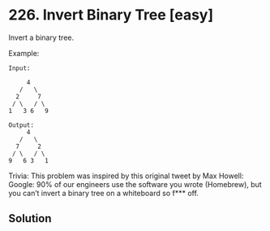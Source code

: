 # 226. Invert Binary Tree [easy]     
Invert a binary tree.    

Example:     
```
Input:

     4
   /   \
  2     7
 / \   / \
1   3 6   9

Output:
     4
   /   \
  7     2
 / \   / \
9   6 3   1
```

Trivia:
This problem was inspired by this original tweet by Max Howell:      
Google: 90% of our engineers use the software you wrote (Homebrew), but you can’t invert a binary tree on a whiteboard so f*** off.   

## Solution     

